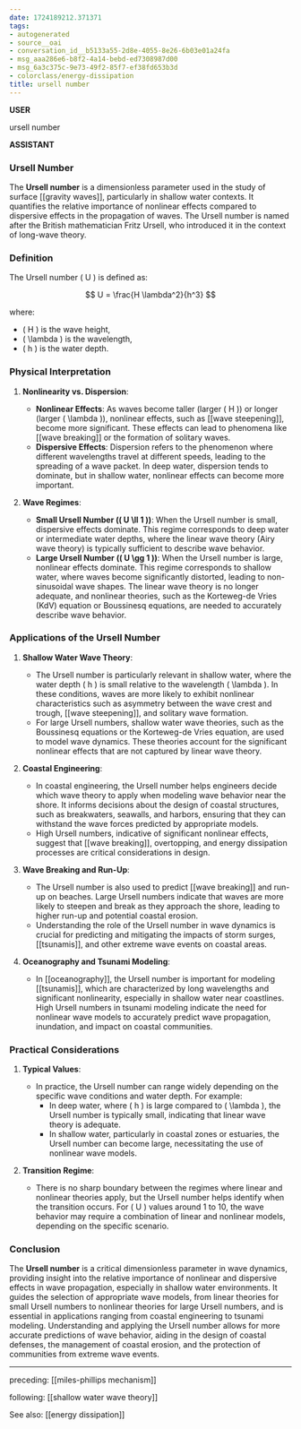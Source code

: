 ```yaml
---
date: 1724189212.371371
tags:
- autogenerated
- source__oai
- conversation_id__b5133a55-2d8e-4055-8e26-6b03e01a24fa
- msg_aaa286e6-b8f2-4a14-bebd-ed7308987d00
- msg_6a3c375c-9e73-49f2-85f7-ef38fd653b3d
- colorclass/energy-dissipation
title: ursell number
---
```


**USER**

ursell number


**ASSISTANT**

### Ursell Number

The **Ursell number** is a dimensionless parameter used in the study of surface [[gravity waves]], particularly in shallow water contexts. It quantifies the relative importance of nonlinear effects compared to dispersive effects in the propagation of waves. The Ursell number is named after the British mathematician Fritz Ursell, who introduced it in the context of long-wave theory.

### Definition

The Ursell number \( U \) is defined as:

$$
U = \frac{H \lambda^2}{h^3}
$$

where:
- \( H \) is the wave height,
- \( \lambda \) is the wavelength,
- \( h \) is the water depth.

### Physical Interpretation

1. **Nonlinearity vs. Dispersion**:
   - **Nonlinear Effects**: As waves become taller (larger \( H \)) or longer (larger \( \lambda \)), nonlinear effects, such as [[wave steepening]], become more significant. These effects can lead to phenomena like [[wave breaking]] or the formation of solitary waves.
   - **Dispersive Effects**: Dispersion refers to the phenomenon where different wavelengths travel at different speeds, leading to the spreading of a wave packet. In deep water, dispersion tends to dominate, but in shallow water, nonlinear effects can become more important.

2. **Wave Regimes**:
   - **Small Ursell Number (\( U \ll 1 \))**: When the Ursell number is small, dispersive effects dominate. This regime corresponds to deep water or intermediate water depths, where the linear wave theory (Airy wave theory) is typically sufficient to describe wave behavior.
   - **Large Ursell Number (\( U \gg 1 \))**: When the Ursell number is large, nonlinear effects dominate. This regime corresponds to shallow water, where waves become significantly distorted, leading to non-sinusoidal wave shapes. The linear wave theory is no longer adequate, and nonlinear theories, such as the Korteweg-de Vries (KdV) equation or Boussinesq equations, are needed to accurately describe wave behavior.

### Applications of the Ursell Number

1. **Shallow Water Wave Theory**:
   - The Ursell number is particularly relevant in shallow water, where the water depth \( h \) is small relative to the wavelength \( \lambda \). In these conditions, waves are more likely to exhibit nonlinear characteristics such as asymmetry between the wave crest and trough, [[wave steepening]], and solitary wave formation.
   - For large Ursell numbers, shallow water wave theories, such as the Boussinesq equations or the Korteweg-de Vries equation, are used to model wave dynamics. These theories account for the significant nonlinear effects that are not captured by linear wave theory.

2. **Coastal Engineering**:
   - In coastal engineering, the Ursell number helps engineers decide which wave theory to apply when modeling wave behavior near the shore. It informs decisions about the design of coastal structures, such as breakwaters, seawalls, and harbors, ensuring that they can withstand the wave forces predicted by appropriate models.
   - High Ursell numbers, indicative of significant nonlinear effects, suggest that [[wave breaking]], overtopping, and energy dissipation processes are critical considerations in design.

3. **Wave Breaking and Run-Up**:
   - The Ursell number is also used to predict [[wave breaking]] and run-up on beaches. Large Ursell numbers indicate that waves are more likely to steepen and break as they approach the shore, leading to higher run-up and potential coastal erosion.
   - Understanding the role of the Ursell number in wave dynamics is crucial for predicting and mitigating the impacts of storm surges, [[tsunamis]], and other extreme wave events on coastal areas.

4. **Oceanography and Tsunami Modeling**:
   - In [[oceanography]], the Ursell number is important for modeling [[tsunamis]], which are characterized by long wavelengths and significant nonlinearity, especially in shallow water near coastlines. High Ursell numbers in tsunami modeling indicate the need for nonlinear wave models to accurately predict wave propagation, inundation, and impact on coastal communities.

### Practical Considerations

1. **Typical Values**:
   - In practice, the Ursell number can range widely depending on the specific wave conditions and water depth. For example:
     - In deep water, where \( h \) is large compared to \( \lambda \), the Ursell number is typically small, indicating that linear wave theory is adequate.
     - In shallow water, particularly in coastal zones or estuaries, the Ursell number can become large, necessitating the use of nonlinear wave models.

2. **Transition Regime**:
   - There is no sharp boundary between the regimes where linear and nonlinear theories apply, but the Ursell number helps identify when the transition occurs. For \( U \) values around 1 to 10, the wave behavior may require a combination of linear and nonlinear models, depending on the specific scenario.

### Conclusion

The **Ursell number** is a critical dimensionless parameter in wave dynamics, providing insight into the relative importance of nonlinear and dispersive effects in wave propagation, especially in shallow water environments. It guides the selection of appropriate wave models, from linear theories for small Ursell numbers to nonlinear theories for large Ursell numbers, and is essential in applications ranging from coastal engineering to tsunami modeling. Understanding and applying the Ursell number allows for more accurate predictions of wave behavior, aiding in the design of coastal defenses, the management of coastal erosion, and the protection of communities from extreme wave events.


---

preceding: [[miles-phillips mechanism]]  


following: [[shallow water wave theory]]

See also: [[energy dissipation]]